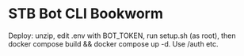 # STB Bot CLI Bookworm
Deploy: unzip, edit .env with BOT_TOKEN, run setup.sh (as root), then docker compose build && docker compose up -d. Use /auth etc.